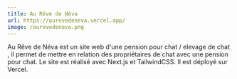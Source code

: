 ```yaml
---
title: Au Rêve de Néva
url: https://aurevedeneva.vercel.app/
image: /aurevedeneva.png
---
```


Au Rêve de Néva est un site web d'une pension pour chat / elevage de chat , il permet de mettre en relation des propriétaires de chat avec une pension pour chat. Le site est réalisé avec Next.js et TailwindCSS. Il est déployé sur Vercel.
